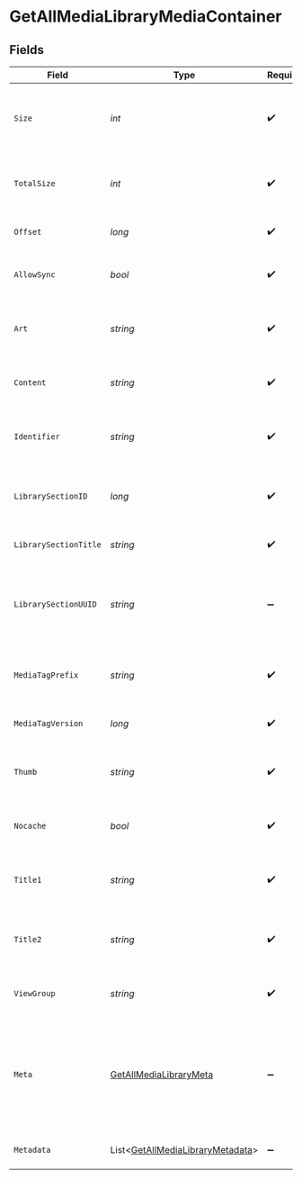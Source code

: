 # GetAllMediaLibraryMediaContainer


## Fields

| Field                                                                                           | Type                                                                                            | Required                                                                                        | Description                                                                                     | Example                                                                                         |
| ----------------------------------------------------------------------------------------------- | ----------------------------------------------------------------------------------------------- | ----------------------------------------------------------------------------------------------- | ----------------------------------------------------------------------------------------------- | ----------------------------------------------------------------------------------------------- |
| `Size`                                                                                          | *int*                                                                                           | :heavy_check_mark:                                                                              | Number of media items returned in this response.                                                | 50                                                                                              |
| `TotalSize`                                                                                     | *int*                                                                                           | :heavy_check_mark:                                                                              | Total number of media items in the library.                                                     | 50                                                                                              |
| `Offset`                                                                                        | *long*                                                                                          | :heavy_check_mark:                                                                              | Offset value for pagination.                                                                    | 0                                                                                               |
| `AllowSync`                                                                                     | *bool*                                                                                          | :heavy_check_mark:                                                                              | Indicates whether syncing is allowed.                                                           | false                                                                                           |
| `Art`                                                                                           | *string*                                                                                        | :heavy_check_mark:                                                                              | URL for the background artwork of the media container.                                          | /:/resources/show-fanart.jpg                                                                    |
| `Content`                                                                                       | *string*                                                                                        | :heavy_check_mark:                                                                              | The content type or mode.                                                                       | secondary                                                                                       |
| `Identifier`                                                                                    | *string*                                                                                        | :heavy_check_mark:                                                                              | An plugin identifier for the media container.                                                   | com.plexapp.plugins.library                                                                     |
| `LibrarySectionID`                                                                              | *long*                                                                                          | :heavy_check_mark:                                                                              | The unique identifier for the library section.                                                  | 2                                                                                               |
| `LibrarySectionTitle`                                                                           | *string*                                                                                        | :heavy_check_mark:                                                                              | The title of the library section.                                                               | TV Series                                                                                       |
| `LibrarySectionUUID`                                                                            | *string*                                                                                        | :heavy_minus_sign:                                                                              | The universally unique identifier for the library section.                                      | e69655a2-ef48-4aba-bb19-0cc34d1e7d36                                                            |
| `MediaTagPrefix`                                                                                | *string*                                                                                        | :heavy_check_mark:                                                                              | The prefix used for media tag resource paths.                                                   | /system/bundle/media/flags/                                                                     |
| `MediaTagVersion`                                                                               | *long*                                                                                          | :heavy_check_mark:                                                                              | The version number for media tags.                                                              | 1734362201                                                                                      |
| `Thumb`                                                                                         | *string*                                                                                        | :heavy_check_mark:                                                                              | URL for the thumbnail image of the media container.                                             | /:/resources/show.png                                                                           |
| `Nocache`                                                                                       | *bool*                                                                                          | :heavy_check_mark:                                                                              | Specifies whether caching is disabled.                                                          | true                                                                                            |
| `Title1`                                                                                        | *string*                                                                                        | :heavy_check_mark:                                                                              | The primary title of the media container.                                                       | TV Series                                                                                       |
| `Title2`                                                                                        | *string*                                                                                        | :heavy_check_mark:                                                                              | The secondary title of the media container.                                                     | By Starring Actor                                                                               |
| `ViewGroup`                                                                                     | *string*                                                                                        | :heavy_check_mark:                                                                              | Identifier for the view group layout.                                                           | secondary                                                                                       |
| `Meta`                                                                                          | [GetAllMediaLibraryMeta](../../Models/Requests/GetAllMediaLibraryMeta.md)                       | :heavy_minus_sign:                                                                              | The Meta object is only included in the response if the `includeMeta` parameter is set to `1`.<br/> |                                                                                                 |
| `Metadata`                                                                                      | List<[GetAllMediaLibraryMetadata](../../Models/Requests/GetAllMediaLibraryMetadata.md)>         | :heavy_minus_sign:                                                                              | An array of metadata items.                                                                     |                                                                                                 |
